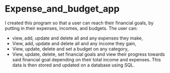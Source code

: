 # Expense_and_budget_app
I created this program so that a user can reach their financial goals, by putting in their expenses, incomes, and budgets.
The user can:
- view, add, update and delete all and any expenses they make,
- View, add, update and delete all and any income they gain,
- View, update, delete and set a budget on any category,
- View, update, delete, set financial goals and view their progress towards said financial goal depending on their total income and expenses.
This data is then stored and updated on a database using SQL.

